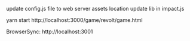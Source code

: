 update config.js file to web server assets location
update lib in impact.js

yarn start
http://localhost:3000/game/revolt/game.html

BrowserSync: http://localhost:3001